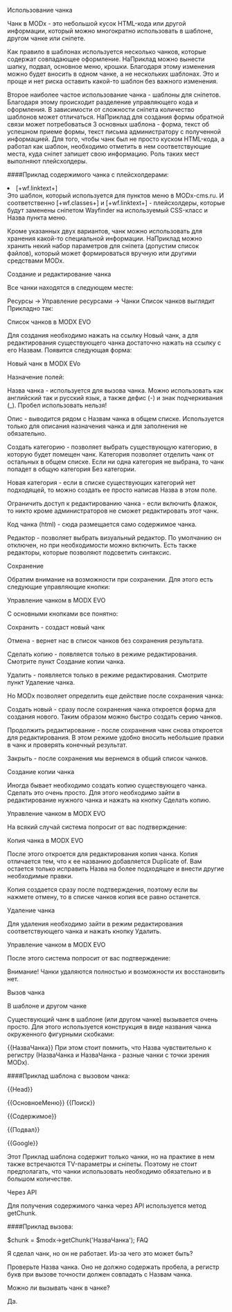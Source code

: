 Использование чанка

Чанк в MODx - это небольшой кусок HTML-кода или другой информации, который можно многократно использовать в шаблоне, другом чанке или сніпете.

Как правило в шаблонах используется несколько чанков, которые содержат совпадающее оформление. НаПриклад можно вынести шапку, подвал, основное меню, крошки. Благодаря этому изменения можно будет вносить в одном чанке, а не нескольких шаблонах. Это и проще и нет риска оставить какой-то шаблон без важного изменения.

Второе наиболее частое использование чанка - шаблоны для сніпетов. Благодаря этому происходит разделение управляющего кода и оформления. В зависимости от сложности сніпета количество шаблонов может отличаться. НаПриклад для создания формы обратной связи может потребоваться 3 основных шаблона - форма, текст об успешном приеме формы, текст письма администратору с полученной информацией. Для того, чтобы чанк был не просто куском HTML-кода, а работал как шаблон, необходимо отметить в нем соответствующие места, куда сніпет запишет свою информацию. Роль таких мест выполняют плейсхолдеры.

####Приклад содержимого чанка с плейсхолдерами:

<li [+wf.classes+]>[+wf.linktext+]</li>
Это шаблон, который используется для пунктов меню в MODx-cms.ru. И соответственно [+wf.classes+] и [+wf.linktext+] - плейсхолдеры, которые будут заменены сніпетом Wayfinder на используемый CSS-класс и Назва пункта меню.

Кроме указанных двух вариантов, чанк можно использовать для хранения какой-то специальной информации. НаПриклад можно хранить некий набор параметров для сніпета (допустим список файлов), который может формироваться вручную или другими средствами MODx.

Создание и редактирование чанка

Все чанки находятся в следующем месте:

Ресурсы → Управление ресурсами → Чанки
Список чанков выглядит Прикладно так:

Список чанков в MODX EVO

Для создания необходимо нажать на ссылку Новый чанк, а для редактирования существующего чанка достаточно нажать на ссылку с его Назвам. Появится следующая форма:

Новый чанк в MODX EVo

Назначение полей:

Назва чанка - используется для вызова чанка. Можно использовать как английский так и русский язык, а также дефис (-) и знак подчеркивания (_). Пробел использовать нельзя!

Опис - выводится рядом с Назвам чанка в общем списке. Используется только для описания назначения чанка и для заполнения не обязательно.

Создать категорию - позволяет выбрать существующую категорию, в которую будет помещен чанк. Категория позволяет отделить чанк от остальных в общем списке. Если ни одна категория не выбрана, то чанк попадет в общую категория Без категории.

Новая категория - если в списке существующих категорий нет подходящей, то можно создать ее просто написав Назва в этом поле.

Ограничить доступ к редактированию чанка - если включить флажок, то никто кроме администраторов не сможет редактировать этот чанк.

Код чанка (html) - сюда размещается само содержимое чанка.

Редактор - позволяет выбрать визуальный редактор. По умолчанию он отключен, но при необходимости можно включить. Есть также редакторы, которые позволяют подсветить синтаксис.

Сохранение

Обратим внимание на возможности при сохранении. Для этого есть следующие управляющие кнопки:

Управление чанком в MODX EVO

С основными кнопками все понятно:

Сохранить - создаст новый чанк

Отмена - вернет нас в список чанков без сохранения результата.

Сделать копию - появляется только в режиме редактирования. Смотрите пункт Создание копии чанка.

Удалить - появляется только в режиме редактирования. Смотрите пункт Удаление чанка.

Но MODx позволяет определить еще действие после сохранения чанка:

Создать новый - сразу после сохранения чанка откроется форма для создания нового. Таким образом можно быстро создать серию чанков.

Продолжить редактирование - после сохранения чанк снова откроется для редактирования. В этом режиме удобно вносить небольшие правки в чанк и проверять конечный результат.

Закрыть - после сохранения мы вернемся в общий список чанков.

Создание копии чанка

Иногда бывает необходимо создать копию существующего чанка. Сделать это очень просто. Для этого необходимо зайти в редактирование нужного чанка и нажать на кнопку Сделать копию.

Управление чанком в MODX EVO

На всякий случай система попросит от вас подтверждение:

Копия чанка в MODX EVO

После этого откроется для редактирования копия чанка. Копия отличается тем, что к ее названию добавляется Duplicate of. Вам остается только исправить Назва на более подходящее и внести другие необходимые правки.

Копия создается сразу после подтверждения, поэтому если вы нажмете отмену, то в списке чанков копия все равно останется.

Удаление чанка

Для удаления необходимо зайти в режим редактирования соответствующего чанка и нажать кнопку Удалить.

Управление чанком в MODX EVO

После этого система попросит от вас подтверждение:



Внимание! Чанки удаляются полностью и возможности их восстановить нет.

Вызов чанка

В шаблоне и другом чанке

Существующий чанк в шаблоне (или другом чанке) вызывается очень просто. Для этого используется конструкция в виде названия чанка окруженного фигурными скобками:

{{НазваЧанка}}
При этом стоит помнить, что Назва чувствительно к регистру (НазваЧанка и НазваЧанка - разные чанки с точки зрения MODx).

####Приклад шаблона с вызовом чанка:

<html>
<head>
{{Head}}
</head>
<body>

{{ОсновноеМеню}}
{{Поиск}}

<div class="outer">
    <div class="main">
        {{Содержимое}}
    </div>
</div>

{{Подвал}}

{{Google}}
</body>
</html>
Этот Приклад шаблона содержит только чанки, но на практике в нем также встречаются TV-параметры и сніпеты. Поэтому не стоит предполагать, что чанки использовать необходимо обязательно и в большом количестве.

Через API

Для получения содержимого чанка через API используется метод getChunk.

####Приклад вызова:

$chunk = $modx->getChunk('НазваЧанка');
FAQ

Я сделал чанк, но он не работает. Из-за чего это может быть?

Проверьте Назва чанка. Оно не должно содержать пробела, а регистр букв при вызове точности должен совпадать с Назвам чанка.

Можно ли вызывать чанк в чанке?

Да.